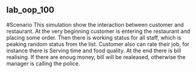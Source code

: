 ## lab_oop_100
#Scenario
This simulation show the interaction between customer and restaurant. At the very beginning customer is entering the restaurant and placing some order. Then there is working status for all staff, which is peaking random status from the list. Customer also can rate their job, for instance there is Serving time and food quality. At the end there is bill realising. If there are enoug money, bill will be realeased, otherwise the manager is calling the police.
